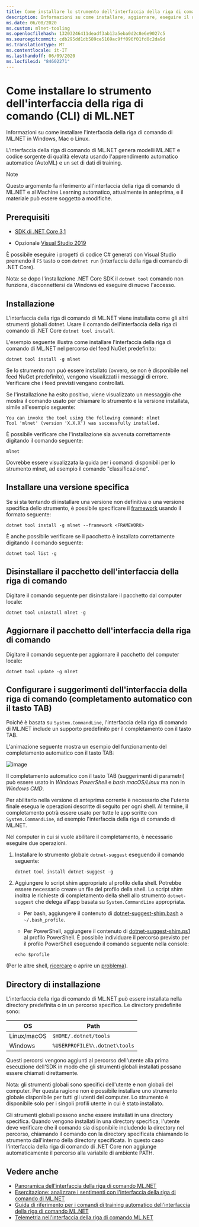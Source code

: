 ```yaml
---
title: Come installare lo strumento dell'interfaccia della riga di comando (CLI) di ML.NET
description: Informazioni su come installare, aggiornare, eseguire il downgrade e disinstallare lo strumento dell'interfaccia della riga di comando ML.NET.
ms.date: 06/08/2020
ms.custom: mlnet-tooling
ms.openlocfilehash: 13203246411deadf3ab13a5eba0d2c8e6e9027c5
ms.sourcegitcommit: cdb295dd1db589ce5169ac9ff096f01fd0c2da9d
ms.translationtype: MT
ms.contentlocale: it-IT
ms.lasthandoff: 06/09/2020
ms.locfileid: "84602271"
---
```

# <a name="how-to-install-the-mlnet-command-line-interface-cli-tool"></a>Come installare lo strumento dell'interfaccia della riga di comando (CLI) di ML.NET

Informazioni su come installare l'interfaccia della riga di comando di ML.NET in Windows, Mac o Linux.

L'interfaccia della riga di comando di ML.NET genera modelli ML.NET e codice sorgente di qualità elevata usando l'apprendimento automatico automatico (AutoML) e un set di dati di training.

> [!NOTE]
> Questo argomento fa riferimento all'interfaccia della riga di comando di ML.NET e al Machine Learning automatico, attualmente in anteprima, e il materiale può essere soggetto a modifiche.

## <a name="pre-requisites"></a>Prerequisiti

- [SDK di .NET Core 3,1](https://dotnet.microsoft.com/download/dotnet-core/3.1)

- Opzionale [Visual Studio 2019](https://visualstudio.microsoft.com/vs/)

È possibile eseguire i progetti di codice C# generati con Visual Studio premendo il `F5` tasto o con `dotnet run` (interfaccia della riga di comando di .NET Core).

Nota: se dopo l'installazione .NET Core SDK il `dotnet tool` comando non funziona, disconnettersi da Windows ed eseguire di nuovo l'accesso.

## <a name="install"></a>Installazione

L'interfaccia della riga di comando di ML.NET viene installata come gli altri strumenti globali dotnet. Usare il comando dell'interfaccia della riga di comando di .NET Core `dotnet tool install`.

L'esempio seguente illustra come installare l'interfaccia della riga di comando di ML.NET nel percorso del feed NuGet predefinito:

```dotnetcli
dotnet tool install -g mlnet
```

Se lo strumento non può essere installato (ovvero, se non è disponibile nel feed NuGet predefinito), vengono visualizzati i messaggi di errore. Verificare che i feed previsti vengano controllati.

Se l'installazione ha esito positivo, viene visualizzato un messaggio che mostra il comando usato per chiamare lo strumento e la versione installata, simile all'esempio seguente:

```console
You can invoke the tool using the following command: mlnet
Tool 'mlnet' (version 'X.X.X') was successfully installed.
```

È possibile verificare che l'installazione sia avvenuta correttamente digitando il comando seguente:

```console
mlnet
```

Dovrebbe essere visualizzata la guida per i comandi disponibili per lo strumento mlnet, ad esempio il comando "classificazione".

## <a name="install-a-specific-release-version"></a>Installare una versione specifica

Se si sta tentando di installare una versione non definitiva o una versione specifica dello strumento, è possibile specificare il [framework](../../standard/frameworks.md) usando il formato seguente:

```dotnetcli
dotnet tool install -g mlnet --framework <FRAMEWORK>
```

È anche possibile verificare se il pacchetto è installato correttamente digitando il comando seguente:

```dotnetcli
dotnet tool list -g
```

## <a name="uninstall-the-cli-package"></a>Disinstallare il pacchetto dell'interfaccia della riga di comando

Digitare il comando seguente per disinstallare il pacchetto dal computer locale:

```dotnetcli
dotnet tool uninstall mlnet -g
```

## <a name="update-the-cli-package"></a>Aggiornare il pacchetto dell'interfaccia della riga di comando

Digitare il comando seguente per aggiornare il pacchetto del computer locale:

```dotnetcli
dotnet tool update -g mlnet
```

## <a name="set-up-cli-suggestions-tab-based-auto-completion"></a>Configurare i suggerimenti dell'interfaccia della riga di comando (completamento automatico con il tasto TAB)

Poiché è basata su `System.CommandLine`, l'interfaccia della riga di comando di ML.NET include un supporto predefinito per il completamento con il tasto TAB.

L'animazione seguente mostra un esempio del funzionamento del completamento automatico con il tasto TAB:

![image](./media/cli-tab-completion.gif)

Il completamento automatico con il tasto TAB (suggerimenti di parametri) può essere usato in *Windows PowerShell* e *bash macOS/Linux* ma non in *Windows CMD*.

Per abilitarlo nella versione di anteprima corrente è necessario che l'utente finale esegua le operazioni descritte di seguito per ogni shell. Al termine, il completamento potrà essere usato per tutte le app scritte con `System.CommandLine`, ad esempio l'interfaccia della riga di comando di ML.NET.

Nel computer in cui si vuole abilitare il completamento, è necessario eseguire due operazioni.

1. Installare lo strumento globale `dotnet-suggest` eseguendo il comando seguente:

    ```dotnetcli
    dotnet tool install dotnet-suggest -g
    ```

2. Aggiungere lo script shim appropriato al profilo della shell. Potrebbe essere necessario creare un file del profilo della shell. Lo script shim inoltra le richieste di completamento della shell allo strumento `dotnet-suggest` che delega all'app basata su `System.CommandLine` appropriata.

    - Per bash, aggiungere il contenuto di [dotnet-suggest-shim.bash](https://github.com/dotnet/System.CommandLine/blob/master/src/System.CommandLine.Suggest/dotnet-suggest-shim.bash) a `~/.bash_profile`.

    - Per PowerShell, aggiungere il contenuto di [dotnet-suggest-shim.ps1](https://github.com/dotnet/System.CommandLine/blob/master/src/System.CommandLine.Suggest/dotnet-suggest-shim.ps1) al profilo PowerShell. È possibile individuare il percorso previsto per il profilo PowerShell eseguendo il comando seguente nella console:

    ```console
    echo $profile
    ```

(Per le altre shell, [ricercare](https://github.com/dotnet/System.CommandLine/issues?q=is%3Aissue+is%3Aopen+label%3A%22shell+suggestion%22) o aprire un [problema](https://github.com/dotnet/System.CommandLine/issues)).

## <a name="installation-directory"></a>Directory di installazione

L'interfaccia della riga di comando di ML.NET può essere installata nella directory predefinita o in un percorso specifico. Le directory predefinite sono:

| OS          | Path                          |
|-------------|-------------------------------|
| Linux/macOS | `$HOME/.dotnet/tools`         |
| Windows     | `%USERPROFILE%\.dotnet\tools` |

Questi percorsi vengono aggiunti al percorso dell'utente alla prima esecuzione dell'SDK in modo che gli strumenti globali installati possano essere chiamati direttamente.

Nota: gli strumenti globali sono specifici dell'utente e non globali del computer. Per questa ragione non è possibile installare uno strumento globale disponibile per tutti gli utenti del computer. Lo strumento è disponibile solo per i singoli profili utente in cui è stato installato.

Gli strumenti globali possono anche essere installati in una directory specifica. Quando vengono installati in una directory specifica, l'utente deve verificare che il comando sia disponibile includendo la directory nel percorso, chiamando il comando con la directory specificata chiamando lo strumento dall'interno della directory specificata.
In questo caso l'interfaccia della riga di comando di .NET Core non aggiunge automaticamente il percorso alla variabile di ambiente PATH.

## <a name="see-also"></a>Vedere anche

- [Panoramica dell'interfaccia della riga di comando ML.NET](../automate-training-with-cli.md)
- [Esercitazione: analizzare i sentimenti con l'interfaccia della riga di comando di ML.NET](../tutorials/sentiment-analysis-cli.md)
- [Guida di riferimento per i comandi di training automatico dell'interfaccia della riga di comando ML.NET](../reference/ml-net-cli-reference.md)
- [Telemetria nell'interfaccia della riga di comando ML.NET](../resources/ml-net-cli-telemetry.md)
